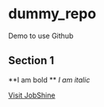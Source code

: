 # dummy_repo
Demo to use Github

## Section 1
**I am bold **
*I am italic*

[Visit JobShine](https://www.jobshine.sg)
